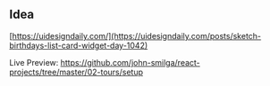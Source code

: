 ## Idea

[https://uidesigndaily.com/](https://uidesigndaily.com/posts/sketch-birthdays-list-card-widget-day-1042)


Live Preview: 
https://github.com/john-smilga/react-projects/tree/master/02-tours/setup
